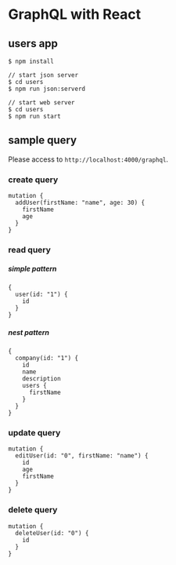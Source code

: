 # GraphQL with React

## users app
```shell
$ npm install

// start json server
$ cd users
$ npm run json:serverd

// start web server
$ cd users
$ npm run start
```

## sample query
Please access to `http://localhost:4000/graphql`.

### create query
```
mutation {
  addUser(firstName: "name", age: 30) {
    firstName
    age
  }
}
```

### read query
##### simple pattern
```
{
  user(id: "1") {
    id
  }
}
```

##### nest pattern
```
{
  company(id: "1") {
    id
    name
    description
    users {
      firstName
    }
  }
}
```

### update query
```
mutation {
  editUser(id: "0", firstName: "name") {
    id
    age
    firstName
  }
}
```

### delete query
```
mutation {
  deleteUser(id: "0") {
    id
  }
}
```
